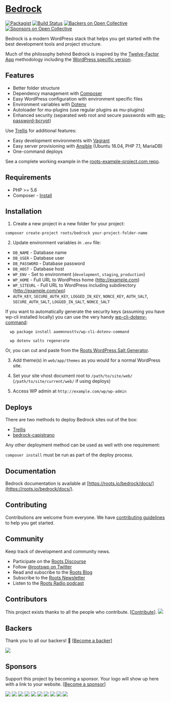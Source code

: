 # [Bedrock](https://roots.io/bedrock/)
[![Packagist](https://img.shields.io/packagist/v/roots/bedrock.svg?style=flat-square)](https://packagist.org/packages/roots/bedrock)
[![Build Status](https://img.shields.io/travis/roots/bedrock.svg?style=flat-square)](https://travis-ci.org/roots/bedrock)
[![Backers on Open Collective](https://opencollective.com/bedrock/backers/badge.svg)](#backers) 
[![Sponsors on Open Collective](https://opencollective.com/bedrock/sponsors/badge.svg)](#sponsors) 

Bedrock is a modern WordPress stack that helps you get started with the best development tools and project structure.

Much of the philosophy behind Bedrock is inspired by the [Twelve-Factor App](http://12factor.net/) methodology including the [WordPress specific version](https://roots.io/twelve-factor-wordpress/).

## Features

* Better folder structure
* Dependency management with [Composer](http://getcomposer.org)
* Easy WordPress configuration with environment specific files
* Environment variables with [Dotenv](https://github.com/vlucas/phpdotenv)
* Autoloader for mu-plugins (use regular plugins as mu-plugins)
* Enhanced security (separated web root and secure passwords with [wp-password-bcrypt](https://github.com/roots/wp-password-bcrypt))

Use [Trellis](https://github.com/roots/trellis) for additional features:

* Easy development environments with [Vagrant](http://www.vagrantup.com/)
* Easy server provisioning with [Ansible](http://www.ansible.com/) (Ubuntu 16.04, PHP 7.1, MariaDB)
* One-command deploys

See a complete working example in the [roots-example-project.com repo](https://github.com/roots/roots-example-project.com).

## Requirements

* PHP >= 5.6
* Composer - [Install](https://getcomposer.org/doc/00-intro.md#installation-linux-unix-osx)

## Installation

1. Create a new project in a new folder for your project:

  `composer create-project roots/bedrock your-project-folder-name`

2. Update environment variables in `.env`  file:
  * `DB_NAME` - Database name
  * `DB_USER` - Database user
  * `DB_PASSWORD` - Database password
  * `DB_HOST` - Database host
  * `WP_ENV` - Set to environment (`development`, `staging`, `production`)
  * `WP_HOME` - Full URL to WordPress home (http://example.com)
  * `WP_SITEURL` - Full URL to WordPress including subdirectory (http://example.com/wp)
  * `AUTH_KEY`, `SECURE_AUTH_KEY`, `LOGGED_IN_KEY`, `NONCE_KEY`, `AUTH_SALT`, `SECURE_AUTH_SALT`, `LOGGED_IN_SALT`, `NONCE_SALT`

  If you want to automatically generate the security keys (assuming you have wp-cli installed locally) you can use the very handy [wp-cli-dotenv-command][wp-cli-dotenv]:

      wp package install aaemnnosttv/wp-cli-dotenv-command

      wp dotenv salts regenerate

  Or, you can cut and paste from the [Roots WordPress Salt Generator][roots-wp-salt].

3. Add theme(s) in `web/app/themes` as you would for a normal WordPress site.

4. Set your site vhost document root to `/path/to/site/web/` (`/path/to/site/current/web/` if using deploys)

5. Access WP admin at `http://example.com/wp/wp-admin`

## Deploys

There are two methods to deploy Bedrock sites out of the box:

* [Trellis](https://github.com/roots/trellis)
* [bedrock-capistrano](https://github.com/roots/bedrock-capistrano)

Any other deployment method can be used as well with one requirement:

`composer install` must be run as part of the deploy process.

## Documentation

Bedrock documentation is available at [https://roots.io/bedrock/docs/](https://roots.io/bedrock/docs/).

## Contributing

Contributions are welcome from everyone. We have [contributing guidelines](https://github.com/roots/guidelines/blob/master/CONTRIBUTING.md) to help you get started.

## Community

Keep track of development and community news.

* Participate on the [Roots Discourse](https://discourse.roots.io/)
* Follow [@rootswp on Twitter](https://twitter.com/rootswp)
* Read and subscribe to the [Roots Blog](https://roots.io/blog/)
* Subscribe to the [Roots Newsletter](https://roots.io/subscribe/)
* Listen to the [Roots Radio podcast](https://roots.io/podcast/)

[roots-wp-salt]:https://roots.io/salts.html
[wp-cli-dotenv]:https://github.com/aaemnnosttv/wp-cli-dotenv-command

## Contributors

This project exists thanks to all the people who contribute. [[Contribute](https://github.com/roots/guidelines/blob/master/CONTRIBUTING.md)].
<a href="graphs/contributors"><img src="https://opencollective.com/bedrock/contributors.svg?width=890&button=false" /></a>


## Backers

Thank you to all our backers! 🙏 [[Become a backer](https://opencollective.com/bedrock#backer)]

<a href="https://opencollective.com/bedrock#backers" target="_blank"><img src="https://opencollective.com/bedrock/backers.svg?width=890"></a>


## Sponsors

Support this project by becoming a sponsor. Your logo will show up here with a link to your website. [[Become a sponsor](https://opencollective.com/bedrock#sponsor)]

<a href="https://opencollective.com/bedrock/sponsor/0/website" target="_blank"><img src="https://opencollective.com/bedrock/sponsor/0/avatar.svg"></a>
<a href="https://opencollective.com/bedrock/sponsor/1/website" target="_blank"><img src="https://opencollective.com/bedrock/sponsor/1/avatar.svg"></a>
<a href="https://opencollective.com/bedrock/sponsor/2/website" target="_blank"><img src="https://opencollective.com/bedrock/sponsor/2/avatar.svg"></a>
<a href="https://opencollective.com/bedrock/sponsor/3/website" target="_blank"><img src="https://opencollective.com/bedrock/sponsor/3/avatar.svg"></a>
<a href="https://opencollective.com/bedrock/sponsor/4/website" target="_blank"><img src="https://opencollective.com/bedrock/sponsor/4/avatar.svg"></a>
<a href="https://opencollective.com/bedrock/sponsor/5/website" target="_blank"><img src="https://opencollective.com/bedrock/sponsor/5/avatar.svg"></a>
<a href="https://opencollective.com/bedrock/sponsor/6/website" target="_blank"><img src="https://opencollective.com/bedrock/sponsor/6/avatar.svg"></a>
<a href="https://opencollective.com/bedrock/sponsor/7/website" target="_blank"><img src="https://opencollective.com/bedrock/sponsor/7/avatar.svg"></a>
<a href="https://opencollective.com/bedrock/sponsor/8/website" target="_blank"><img src="https://opencollective.com/bedrock/sponsor/8/avatar.svg"></a>
<a href="https://opencollective.com/bedrock/sponsor/9/website" target="_blank"><img src="https://opencollective.com/bedrock/sponsor/9/avatar.svg"></a>


